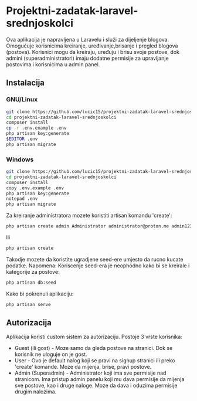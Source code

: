 # Projektni-zadatak-laravel-srednjoskolci

Ova aplikacija je napravljena u Laravelu i služi za dijeljenje blogova.
Omogućuje korisnicima kreiranje, uređivanje,brisanje i pregled blogova (postova).
Korisnici mogu da kreiraju, uređuju i brisu svoje postove, dok admini (superadministratori) imaju dodatne permisije za upravljanje postovima i korisnicima u admin panel.

## Instalacija

### GNU/Linux
```bash
git clone https://github.com/lucic15/projektni-zadatak-laravel-srednjoskolci.git
cd projektni-zadatak-laravel-srednjoskolci
composer install
cp -r .env.example .env
php artisan key:generate
$EDITOR .env
php artisan migrate
```

### Windows
```bash
git clone https://github.com/lucic15/projektni-zadatak-laravel-srednjoskolci.git
cd projektni-zadatak-laravel-srednjoskolci
composer install
copy .env.example .env
php artisan key:generate
notepad .env
php artisan migrate
```

Za kreiranje administratora mozete koristiti artisan komandu 'create':
```bash
php artisan create admin Administrator administrator@proton.me admin123 admin123 
```
Ili

```bash
php artisan create
```

Takodje mozete da koristite ugradjene seed-ere umjesto da rucno kucate podatke.
Napomena: Koriscenje seed-era je neophodno kako bi se kreirale i kategorije za postove:

```bash
php artisan db:seed
```

Kako bi pokrenuli aplikaciju:
```bash
php artisan serve
```

## Autorizacija

Aplikacija koristi custom sistem za autorizaciju.
Postoje 3 vrste korisnika:
- Guest (ili gost) - Moze samo da gleda postove na stranici. Dok se korisnik ne uloguje on je gost.
- User - Ovo je default nalog koji se pravi na signup stranici ili preko 'create' komande. Moze da mijenja, brise, pravi postove.
- Admin (Superadmin) - Administrator koji ima sve permisije nad stranicom. Ima pristup admin panelu koji mu dava permisije da mijenja sve postove, kao i druge naloge. Moze da dava i oduzima permisije drugim nalozima.
